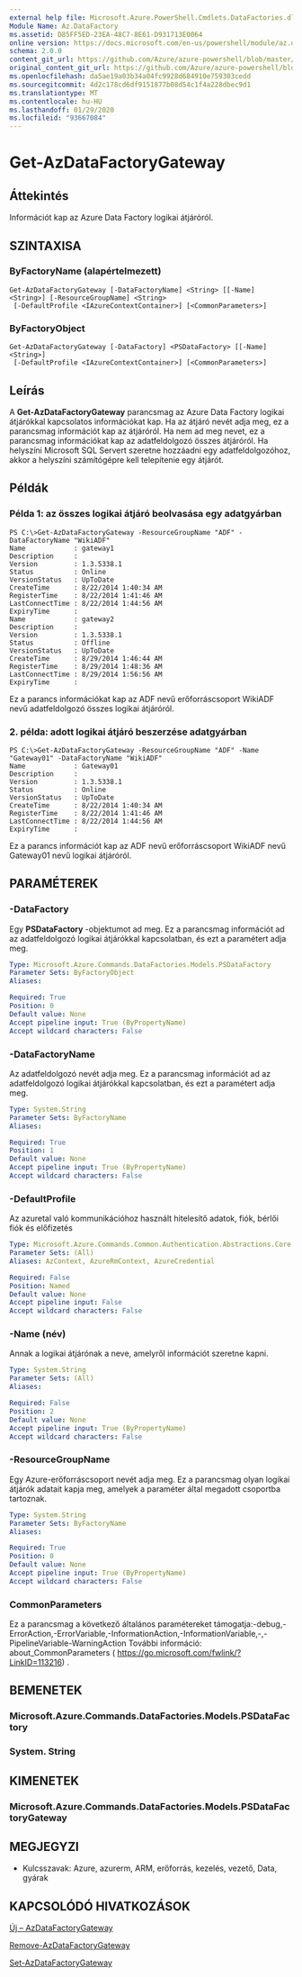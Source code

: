 ```yaml
---
external help file: Microsoft.Azure.PowerShell.Cmdlets.DataFactories.dll-Help.xml
Module Name: Az.DataFactory
ms.assetid: D85FF5ED-23EA-48C7-8E61-D931713E0064
online version: https://docs.microsoft.com/en-us/powershell/module/az.datafactory/get-azdatafactorygateway
schema: 2.0.0
content_git_url: https://github.com/Azure/azure-powershell/blob/master/src/DataFactory/DataFactoryV2/help/Get-AzDataFactoryGateway.md
original_content_git_url: https://github.com/Azure/azure-powershell/blob/master/src/DataFactory/DataFactoryV2/help/Get-AzDataFactoryGateway.md
ms.openlocfilehash: da5ae19a03b34a04fc9928d684910e759303cedd
ms.sourcegitcommit: 4d2c178cd6df9151877b08d54c1f4a228dbec9d1
ms.translationtype: MT
ms.contentlocale: hu-HU
ms.lasthandoff: 01/29/2020
ms.locfileid: "93667084"
---
```

# Get-AzDataFactoryGateway

## Áttekintés
Információt kap az Azure Data Factory logikai átjáróról.

## SZINTAXISA

### ByFactoryName (alapértelmezett)
```
Get-AzDataFactoryGateway [-DataFactoryName] <String> [[-Name] <String>] [-ResourceGroupName] <String>
 [-DefaultProfile <IAzureContextContainer>] [<CommonParameters>]
```

### ByFactoryObject
```
Get-AzDataFactoryGateway [-DataFactory] <PSDataFactory> [[-Name] <String>]
 [-DefaultProfile <IAzureContextContainer>] [<CommonParameters>]
```

## Leírás
A **Get-AzDataFactoryGateway** parancsmag az Azure Data Factory logikai átjárókkal kapcsolatos információkat kap.
Ha az átjáró nevét adja meg, ez a parancsmag információt kap az átjáróról.
Ha nem ad meg nevet, ez a parancsmag információkat kap az adatfeldolgozó összes átjáróról.
Ha helyszíni Microsoft SQL Servert szeretne hozzáadni egy adatfeldolgozóhoz, akkor a helyszíni számítógépre kell telepítenie egy átjárót.

## Példák

### Példa 1: az összes logikai átjáró beolvasása egy adatgyárban
```
PS C:\>Get-AzDataFactoryGateway -ResourceGroupName "ADF" -DataFactoryName "WikiADF"
Name            : gateway1
Description     : 
Version         : 1.3.5338.1
Status          : Online
VersionStatus   : UpToDate
CreateTime      : 8/22/2014 1:40:34 AM
RegisterTime    : 8/22/2014 1:41:46 AM
LastConnectTime : 8/22/2014 1:44:56 AM
ExpiryTime      : 
Name            : gateway2
Description     : 
Version         : 1.3.5338.1
Status          : Offline
VersionStatus   : UpToDate
CreateTime      : 8/29/2014 1:46:44 AM
RegisterTime    : 8/29/2014 1:48:36 AM
LastConnectTime : 8/29/2014 1:56:56 AM
ExpiryTime      :
```

Ez a parancs információkat kap az ADF nevű erőforráscsoport WikiADF nevű adatfeldolgozó összes logikai átjáróról.

### 2. példa: adott logikai átjáró beszerzése adatgyárban
```
PS C:\>Get-AzDataFactoryGateway -ResourceGroupName "ADF" -Name "Gateway01" -DataFactoryName "WikiADF"
Name            : Gateway01
Description     : 
Version         : 1.3.5338.1
Status          : Online
VersionStatus   : UpToDate
CreateTime      : 8/22/2014 1:40:34 AM
RegisterTime    : 8/22/2014 1:41:46 AM
LastConnectTime : 8/22/2014 1:44:56 AM
ExpiryTime      :
```

Ez a parancs információt kap az ADF nevű erőforráscsoport WikiADF nevű Gateway01 nevű logikai átjáróról.

## PARAMÉTEREK

### -DataFactory
Egy **PSDataFactory** -objektumot ad meg.
Ez a parancsmag információt ad az adatfeldolgozó logikai átjárókkal kapcsolatban, és ezt a paramétert adja meg.

```yaml
Type: Microsoft.Azure.Commands.DataFactories.Models.PSDataFactory
Parameter Sets: ByFactoryObject
Aliases:

Required: True
Position: 0
Default value: None
Accept pipeline input: True (ByPropertyName)
Accept wildcard characters: False
```

### -DataFactoryName
Az adatfeldolgozó nevét adja meg.
Ez a parancsmag információt ad az adatfeldolgozó logikai átjárókkal kapcsolatban, és ezt a paramétert adja meg.

```yaml
Type: System.String
Parameter Sets: ByFactoryName
Aliases:

Required: True
Position: 1
Default value: None
Accept pipeline input: True (ByPropertyName)
Accept wildcard characters: False
```

### -DefaultProfile
Az azuretal való kommunikációhoz használt hitelesítő adatok, fiók, bérlői fiók és előfizetés

```yaml
Type: Microsoft.Azure.Commands.Common.Authentication.Abstractions.Core.IAzureContextContainer
Parameter Sets: (All)
Aliases: AzContext, AzureRmContext, AzureCredential

Required: False
Position: Named
Default value: None
Accept pipeline input: False
Accept wildcard characters: False
```

### -Name (név)
Annak a logikai átjárónak a neve, amelyről információt szeretne kapni.

```yaml
Type: System.String
Parameter Sets: (All)
Aliases:

Required: False
Position: 2
Default value: None
Accept pipeline input: True (ByPropertyName)
Accept wildcard characters: False
```

### -ResourceGroupName
Egy Azure-erőforráscsoport nevét adja meg.
Ez a parancsmag olyan logikai átjárók adatait kapja meg, amelyek a paraméter által megadott csoportba tartoznak.

```yaml
Type: System.String
Parameter Sets: ByFactoryName
Aliases:

Required: True
Position: 0
Default value: None
Accept pipeline input: True (ByPropertyName)
Accept wildcard characters: False
```

### CommonParameters
Ez a parancsmag a következő általános paramétereket támogatja:-debug,-ErrorAction,-ErrorVariable,-InformationAction,-InformationVariable,-,-PipelineVariable-WarningAction További információ: about_CommonParameters ( https://go.microsoft.com/fwlink/?LinkID=113216) .

## BEMENETEK

### Microsoft.Azure.Commands.DataFactories.Models.PSDataFactory

### System. String

## KIMENETEK

### Microsoft.Azure.Commands.DataFactories.Models.PSDataFactoryGateway

## MEGJEGYZI
* Kulcsszavak: Azure, azurerm, ARM, erőforrás, kezelés, vezető, Data, gyárak

## KAPCSOLÓDÓ HIVATKOZÁSOK

[Új – AzDataFactoryGateway](./New-AzDataFactoryGateway.md)

[Remove-AzDataFactoryGateway](./Remove-AzDataFactoryGateway.md)

[Set-AzDataFactoryGateway](./Set-AzDataFactoryGateway.md)



